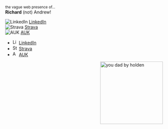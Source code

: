 <sub>the vague web presence of...</sub>  
**Richard** (not) Andrew!

![LinkedIn](https://www.linkedin.com/favicon.ico) [LinkedIn](https://www.linkedin.com/in/richardandrew75/)  
![Strava](https://www.strava.com/favicon.ico) [Strava](https://www.strava.com/athletes/43333745)  
![AUK](https://audax.uk/favicon.ico) [AUK](https://audax.uk/results?memId=26444)

- <img src="https://www.linkedin.com/favicon.ico" alt="LinkedIn" width="16px" height="16px"> <a href="https://www.linkedin.com/in/richardandrew75/" target="_blank">LinkedIn</a>
- <img src="https://www.strava.com/favicon.ico" alt="Strava" width="16px" height="16px"> <a href="https://www.strava.com/athletes/43333745" target="_blank">Strava</a>
- <img src="https://audax.uk/favicon.ico" alt="AUK" width="16px" height="16px"> <a href="https://audax.uk/results?memId=26444" target="_blank">AUK</a>

<img align="right" width="200" alt="you dad by holden" src="https://ribena75.github.io/richard.andrew/assets/img/youdad2.png">